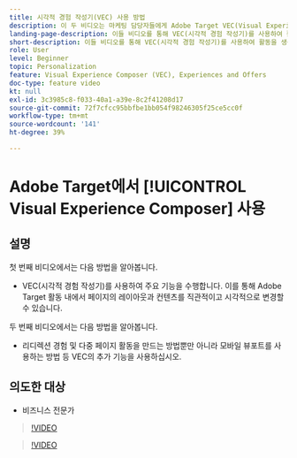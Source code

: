 ```yaml
---
title: 시각적 경험 작성기(VEC) 사용 방법
description: 이 두 비디오는 마케팅 담당자들에게 Adobe Target VEC(Visual Experience Composer)를 소개합니다. 이들 비디오를 통해 VEC를 사용하여 활동을 생성하는 방법에 대해 알아봅니다.
landing-page-description: 이들 비디오를 통해 VEC(시각적 경험 작성기)를 사용하여 활동을 생성하는 방법에 대해 알아봅니다.
short-description: 이들 비디오를 통해 VEC(시각적 경험 작성기)를 사용하여 활동을 생성하는 방법에 대해 알아봅니다.
role: User
level: Beginner
topic: Personalization
feature: Visual Experience Composer (VEC), Experiences and Offers
doc-type: feature video
kt: null
exl-id: 3c3985c8-f033-40a1-a39e-8c2f41208d17
source-git-commit: 72f7cfcc95bbfbe1bb054f98246305f25ce5cc0f
workflow-type: tm+mt
source-wordcount: '141'
ht-degree: 39%

---
```


# Adobe Target에서 [!UICONTROL Visual Experience Composer] 사용

## 설명

첫 번째 비디오에서는 다음 방법을 알아봅니다.

* VEC(시각적 경험 작성기)를 사용하여 주요 기능을 수행합니다. 이를 통해 Adobe Target 활동 내에서 페이지의 레이아웃과 컨텐츠를 직관적이고 시각적으로 변경할 수 있습니다.

두 번째 비디오에서는 다음 방법을 알아봅니다.

* 리디렉션 경험 및 다중 페이지 활동을 만드는 방법뿐만 아니라 모바일 뷰포트를 사용하는 방법 등 VEC의 추가 기능을 사용하십시오.

## 의도한 대상

* 비즈니스 전문가

>[!VIDEO](https://video.tv.adobe.com/v/17399/?quality=12)

>[!VIDEO](https://video.tv.adobe.com/v/17401/?quality=12)
